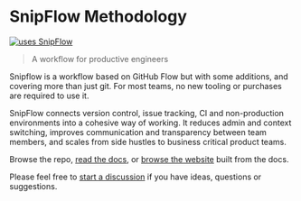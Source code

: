# SnipFlow Methodology

[![uses SnipFlow](https://img.shields.io/badge/snipflow-v0.0.3-brightgreen?link=https://snipflow.works&link=https://github.com/marcelkornblum/snipflow&style=flat)](https://snipflow.works)

> A workflow for productive engineers

Snipflow is a workflow based on GitHub Flow but with some additions, and covering more than just git. For most teams, no new tooling or purchases are required to use it.

SnipFlow connects version control, issue tracking, CI and non-production environments into a cohesive way of working. It reduces admin and context switching, improves communication and transparency between team members, and scales from side hustles to business critical product teams.

Browse the repo, [read the docs](./docs/readme.md), or [browse the website](https://snipflow.works) built from the docs.

Please feel free to [start a discussion](https://github.com/marcelkornblum/snipflow/discussions) if you have ideas, questions or suggestions.
